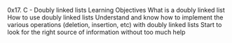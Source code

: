 0x17. C - Doubly linked lists
Learning Objectives
What is a doubly linked list
How to use doubly linked lists
Understand and know how to implement the various operations (deletion, insertion, etc) with doubly linked lists
Start to look for the right source of information without too much help
